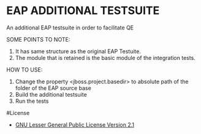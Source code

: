 # EAP ADDITIONAL TESTSUITE
An additional EAP testsuite in order to facilitate QE


SOME POINTS TO NOTE:

1. It has same structure as the original EAP Testuite.
2. The module that is retained is the basic module of the integration tests.


HOW TO USE:

1. Change the property <jboss.project.basedir> to absolute path of the folder of the EAP source base
2. Build the additional testsuite
3. Run the tests

#License 
* [GNU Lesser General Public License Version 2.1](http://www.gnu.org/licenses/lgpl-2.1-standalone.html)
